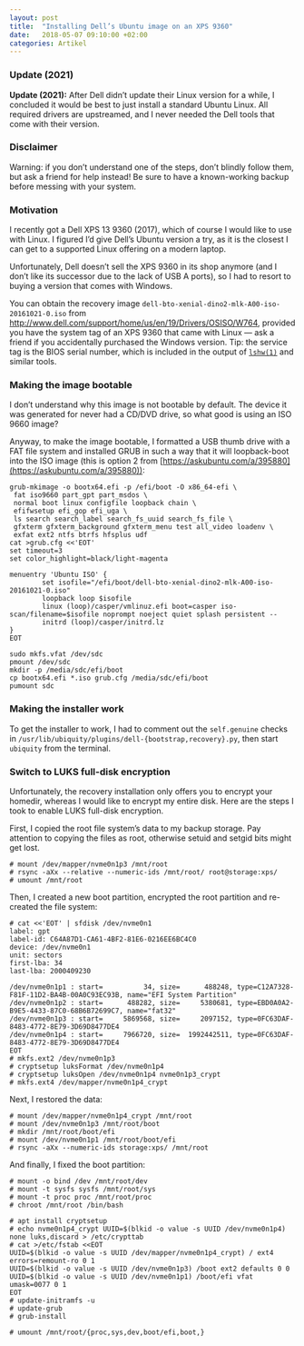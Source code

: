 ```yaml
---
layout: post
title:  "Installing Dell’s Ubuntu image on an XPS 9360"
date:   2018-05-07 09:10:00 +02:00
categories: Artikel
---
```


### Update (2021)

**Update (2021):** After Dell didn’t update their Linux version for a while, I
concluded it would be best to just install a standard Ubuntu Linux. All required
drivers are upstreamed, and I never needed the Dell tools that come with their
version.

### Disclaimer

Warning: if you don’t understand one of the steps, don’t blindly follow them,
but ask a friend for help instead! Be sure to have a known-working backup
before messing with your system.

### Motivation

I recently got a Dell XPS 13 9360 (2017), which of course I would like to use
with Linux. I figured I’d give Dell’s Ubuntu version a try, as it is the closest
I can get to a supported Linux offering on a modern laptop.

Unfortunately, Dell doesn’t sell the XPS 9360 in its shop anymore (and I don’t
like its successor due to the lack of USB A ports), so I had to resort to buying
a version that comes with Windows.

You can obtain the recovery image
`dell-bto-xenial-dino2-mlk-A00-iso-20161021-0.iso` from
http://www.dell.com/support/home/us/en/19/Drivers/OSISO/W764, provided you have
the system tag of an XPS 9360 that came with Linux — ask a friend if you
accidentally purchased the Windows version. Tip: the service tag is the BIOS
serial number, which is included in the output of
[`lshw(1)`](https://manpages.debian.org/stretch/lshw/lshw.1.en) and similar
tools.

### Making the image bootable

I don’t understand why this image is not bootable by default. The device it was
generated for never had a CD/DVD drive, so what good is using an ISO 9660 image?

Anyway, to make the image bootable, I formatted a USB thumb drive with a FAT
file system and installed GRUB in such a way that it will loopback-boot into the
ISO image (this is option 2 from [https://askubuntu.com/a/395880](https://askubuntu.com/a/395880)):

```
grub-mkimage -o bootx64.efi -p /efi/boot -O x86_64-efi \
 fat iso9660 part_gpt part_msdos \
 normal boot linux configfile loopback chain \
 efifwsetup efi_gop efi_uga \
 ls search search_label search_fs_uuid search_fs_file \
 gfxterm gfxterm_background gfxterm_menu test all_video loadenv \
 exfat ext2 ntfs btrfs hfsplus udf
cat >grub.cfg <<'EOT'
set timeout=3
set color_highlight=black/light-magenta

menuentry 'Ubuntu ISO' {
        set isofile="/efi/boot/dell-bto-xenial-dino2-mlk-A00-iso-20161021-0.iso"
        loopback loop $isofile
        linux (loop)/casper/vmlinuz.efi boot=casper iso-scan/filename=$isofile noprompt noeject quiet splash persistent --
        initrd (loop)/casper/initrd.lz
}
EOT

sudo mkfs.vfat /dev/sdc
pmount /dev/sdc
mkdir -p /media/sdc/efi/boot
cp bootx64.efi *.iso grub.cfg /media/sdc/efi/boot
pumount sdc
```

### Making the installer work

To get the installer to work, I had to comment out the `self.genuine` checks in
`/usr/lib/ubiquity/plugins/dell-{bootstrap,recovery}.py`, then start `ubiquity`
from the terminal.

### Switch to LUKS full-disk encryption

Unfortunately, the recovery installation only offers you to encrypt your
homedir, whereas I would like to encrypt my entire disk. Here are the steps I
took to enable LUKS full-disk encryption.

First, I copied the root file system’s data to my backup storage. Pay attention
to copying the files as root, otherwise setuid and setgid bits might get lost.

```
# mount /dev/mapper/nvme0n1p3 /mnt/root
# rsync -aXx --relative --numeric-ids /mnt/root/ root@storage:xps/
# umount /mnt/root
```

Then, I created a new boot partition, encrypted the root partition and re-created the file system:
```
# cat <<'EOT' | sfdisk /dev/nvme0n1
label: gpt
label-id: C64A87D1-CA61-4BF2-81E6-0216EE6BC4C0
device: /dev/nvme0n1
unit: sectors
first-lba: 34
last-lba: 2000409230

/dev/nvme0n1p1 : start=          34, size=      488248, type=C12A7328-F81F-11D2-BA4B-00A0C93EC93B, name="EFI System Partition"
/dev/nvme0n1p2 : start=      488282, size=     5380681, type=EBD0A0A2-B9E5-4433-87C0-68B6B72699C7, name="fat32"
/dev/nvme0n1p3 : start=     5869568, size=     2097152, type=0FC63DAF-8483-4772-8E79-3D69D8477DE4
/dev/nvme0n1p4 : start=     7966720, size=  1992442511, type=0FC63DAF-8483-4772-8E79-3D69D8477DE4
EOT
# mkfs.ext2 /dev/nvme0n1p3
# cryptsetup luksFormat /dev/nvme0n1p4
# cryptsetup luksOpen /dev/nvme0n1p4 nvme0n1p3_crypt
# mkfs.ext4 /dev/mapper/nvme0n1p4_crypt
```

Next, I restored the data:
```
# mount /dev/mapper/nvme0n1p4_crypt /mnt/root
# mount /dev/nvme0n1p3 /mnt/root/boot
# mkdir /mnt/root/boot/efi
# mount /dev/nvme0n1p1 /mnt/root/boot/efi
# rsync -aXx --numeric-ids storage:xps/ /mnt/root
```

And finally, I fixed the boot partition:

```
# mount -o bind /dev /mnt/root/dev
# mount -t sysfs sysfs /mnt/root/sys
# mount -t proc proc /mnt/root/proc
# chroot /mnt/root /bin/bash

# apt install cryptsetup
# echo nvme0n1p4_crypt UUID=$(blkid -o value -s UUID /dev/nvme0n1p4) none luks,discard > /etc/crypttab
# cat >/etc/fstab <<EOT
UUID=$(blkid -o value -s UUID /dev/mapper/nvme0n1p4_crypt) / ext4 errors=remount-ro 0 1
UUID=$(blkid -o value -s UUID /dev/nvme0n1p3) /boot ext2 defaults 0 0
UUID=$(blkid -o value -s UUID /dev/nvme0n1p1) /boot/efi vfat umask=0077 0 1
EOT
# update-initramfs -u
# update-grub
# grub-install

# umount /mnt/root/{proc,sys,dev,boot/efi,boot,}
```
